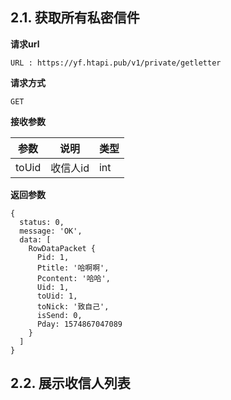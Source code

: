## 2.1. 获取所有私密信件

**请求url**

```
URL : https://yf.htapi.pub/v1/private/getletter
```

**请求方式**

```
GET
```

**接收参数**

| 参数  | 说明     | 类型 |
| ----- | -------- | ---- |
| toUid | 收信人id | int  |

**返回参数**

```
{
  status: 0,
  message: 'OK',
  data: [
    RowDataPacket {
      Pid: 1,
      Ptitle: '哈啊啊',
      Pcontent: '哈哈',
      Uid: 1,
      toUid: 1,
      toNick: '致自己',
      isSend: 0,
      Pday: 1574867047089
    }
  ]
}
```

## 2.2. 展示收信人列表